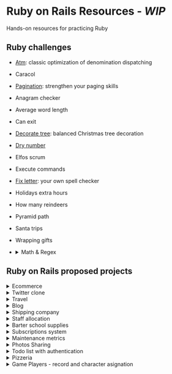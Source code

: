 # Ruby on Rails Resources - *WIP*
Hands-on resources for practicing Ruby

## Ruby challenges

- [Atm](/atm_spec.rb): classic optimization of denomination dispatching
- Caracol
- [Pagination](/pagination_spec.rb): strengthen your paging skills
- Anagram checker
- Average word length
- Can exit
- [Decorate tree](/decorate_tree_spec.rb): balanced Christmas tree decoration
- [Dry number](/dry_number_spec.rb)
- Elfos scrum
- Execute commands
- [Fix letter](/fix_letter_spec.rb): your own spell checker
- Holidays extra hours
- How many reindeers
- Pyramid path
- Santa trips
- Wrapping gifts
- <details><summary>Math & Regex</summary>
  In this code challenge you will be required to work on several challenges:
  
  - Write a function that takes an int n and returns a list of all prime numbers between 0 and n
  - Write a function that takes an Int n and returns a List of all the factorials of the numbers between 0 and n
  - Using Pattern Matching to match a case of List of either of the following types Int, String and Float.
  - Using Regex expression pattern find whether a String "7th floor Galana plaza, Kilimani" contains a Integer. (your function should return Some(7) as the result)
  - Write a case class Person(name: String, age: Int) that enforce the age value must be a positive value.
  </details>

## Ruby on Rails proposed projects

<details><summary>Ecommerce</summary>
  manage lists of products, smart suggestions and visited.
</details>
<details><summary>Twitter clone</summary>
</details>
<details><summary>Travel</summary>
</details>
<details><summary>Blog</summary>
</details>
<details><summary>Shipping company</summary>
  PDF Labeler creator
  </details>
<details><summary>Staff allocation</summary>
  REST API to manage connections among clients, developers, and projects.
  </details>
  <details><summary>Barter school supplies</summary>
  books and uniforms exchange.
  </details>
<details><summary>Subscriptions system</summary>
  manage states, payments, plans, etc.
</details>
<details><summary>Maintenance metrics</summary>
  track Downtime, MTTR, MTBF, etc.
</details>
<details><summary>Photos Sharing</summary>
  tagging, roles
</details>
<details><summary>Todo list with authentication</summary>
  The TODO App allows a user to add reminders of thing he needs to do. Here are the requirement for the app.
  
  - Users can add, delete and see their todos.
  - All the todos are private, users can't see other user's todos.
  - Users must be logged in order to add/delete/see their todos.
</details>
<details><summary>Pizzeria</summary>

  This application serves the purpose of exposing a JSON API to be consumed by a frontend client for ordering pizza.
  
  The following entities should be created (including proper relations):
  
  pizza - has a name and price (e.g. Margherita $5, Pepperoni $6, ...)
  order - has items
  order item - has a pizza and quantity
  The following endpoints should return a JSON response:
  
  /api/orders (list of orders)
  /api/orders/:id (details of an individual order)
  /api/pizzas (list of pizzas; see './backend/example-pizzas.json')
</details>
<details><summary>Game Players - record and character asignation</summary>
  Creata a sistem de cadastro de jogadores! Todo jogador deverá ter um codinome. Os codinomes estao restritos a duas listas distintas: "Os Vingadores" e "A Liga da Justiça".
  
  O desafio é elaborar um sistema capaz de:
  
  1. Permitir o cadastro de jogadores de acordo com os codinomes contidos nos links de referência vingadores.json e liga_da_justica.xml
  2. Apresentar um cadastro contendo nome, e-mail e telefone do jogador (sendo que nome e e-mail são obrigatórios)
  3. Persistir a informação cadastrada em um banco de dados em memória.
  4. Obter, a qualquer momento, a lista de todos os jogadores cadastrados com seus respectivos codinomes e também a informação de qual lista o codinome foi extraído
  5. Impedir a utilização de um mesmo codinome para diferentes usuários (a menos que o codinome seja para listas diferentes)
  6. Incluir o codinome escolhido dentro das listas Os Vingadores ou A Liga da Justiça
  7. Obrigatoriamente, ler a informação do codinome em arquivos na internet (links abaixo). Atenção: não vale guardar a informação do codinome localmente (em um arquivo, em uma classe, em um banco de dados etc.)
  
  ## Arquitetura de referência
  
  ![alt text](https://raw.githubusercontent.com/uolhost/test-backEnd-Java/master/referencias/arquitetura.png)
  
  ## Links dos arquivos de referência
  https://raw.githubusercontent.com/uolhost/test-backEnd-Java/master/referencias/liga_da_justica.xml
  https://raw.githubusercontent.com/uolhost/test-backEnd-Java/master/referencias/vingadores.json
  
  ### Casos de uso
  
  + Cadastro com sucesso:
  	1. O usuário 'Felipe' cadastra seu nome, e-mail e telefone, e escolhe a lista vingadores.json
  	2. O sistema recebe o cadastro e verifica se há codinomes disponíveis na lista vingadores.json
  	3. O sistema encontra um codinome livre e o escolhe
  	4. O sistema persiste nome, e-mail, telefone, codinome e arquivo de referência em um banco de dados em memória ou em um arquivo
  	5. O sistema informa que o usuário foi cadastrado corretamente e mostra uma imagem de sucesso
  	
  + Lista escolhida não tem codinomes disponíveis:
  	1. O usuário 'João' cadastra seu nome, e-mail e telefone, e escolhe a lista liga_da_justica.xml
  	2. O sistema recebe o cadastro e verifica se há codinomes disponíveis na lista liga_da_justica.xml
  	3. O sistema não encontra um codinome livre
  	4. O sistema informa que aquela lista não possui mais usuários disponíveis
  
  + Relatório de usuários cadastrados:
  	1. O usuário 'Luís' clica em “Visualizar relatório de jogadores”
  	2. O sistema consulta o banco de dados em memória ou em arquivo
  	3. O sistema apresenta todos os usuários cadastrados. Cada linha tem as informações: nome, e-mail, telefone, codinome e arquivo referência
</details>
